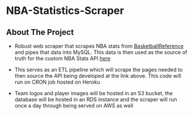 # NBA-Statistics-Scraper

## About The Project

- Robust web scraper that scrapes NBA stats from [BasketballReference](https://www.basketball-reference.com/) and pipes that data into MySQL. This data is then used as the source of truth for the custom NBA Stats API [here](https://github.com/TannerBarcelos/NBA-Statistics-API)
- This serves as an ETL pipeline which will scrape the pages needed to then source the API being developed at the link above. This code will run on CRON job hosted on Heroku

- Team logos and player images will be hosted in an S3 bucket, the database will be hosted in an RDS instance and the scraper will run once a day through being served on AWS as well
